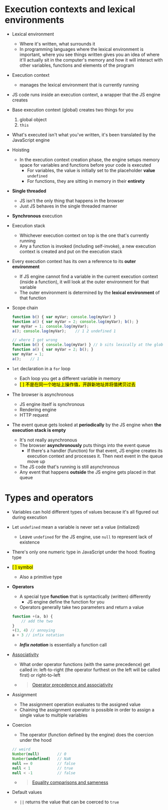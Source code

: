 # Execution contexts and lexical environments
- Lexical environment
    - Where it's written, what surrounds it
    - In programming languages where the lexical environment is important, where you see things written gives you an idea of where it'll actually sit in the computer's memory and how it will interact with other variables, functions and elements of the program
- Execution context
    - manages the lexical environment that is currently running
- JS code runs inside an execution context, a wrapper that the JS engine creates
- Base execution context (global) creates two things for you
    1. global object
    2. `this`
- What's executed isn't what you've written, it's been translated by the JavaScript engine
- Hoisting
    - In the execution context creation phase, the engine setups memory space for variables and functions before your code is executed
        - For variables, the value is initially set to the placeholder **value** `undefined`
        - For functions, they are sitting in memory in their **entirety**
- **Single threaded**
    - JS isn't the only thing that happens in the browser
    - Just JS behaves in the single threaded manner
- **Synchronous** execution
- Execution stack
    - Whichever execution context on top is the one that's currently running
    - Any a function is invoked (including self-invoke), a new execution context is created and put on the execution stack
- Every execution context has its own a reference to its **outer environment**
    - If JS engine cannot find a variable in the current execution context (inside a function), it will look at the outer environment for that variable
    - The outer environment is determined by the **lexical environment** of that function
- Scope chain

    ```js
    function b() { var myVar; console.log(myVar) }
    function a() { var myVar = 2; console.log(myVar); b(); }
    var myVar = 1; console.log(myVar);
    a(); console.log(myVar);    // 1 2 undefined 1

    // where I got wrong
    function b() { console.log(myVar) } // b sits lexically at the global level
    function a() { var myVar = 2; b(); }
    var myVar = 1;
    a();    // 1
    ```

- `let` declaration in a `for` loop
    - Each loop you get a different variable in memory
    - <mark>[ ] 不是在同一个地址上操作值，开辟新地址并将值拷贝过去</mark>
- The browser is asynchronous
    - JS engine itself is synchronous
    - Rendering engine
    - HTTP request
- The event queue gets looked at **periodically** by the JS engine when **the execution stack is empty**
    - It's not really asynchronous
    - The browser **asynchronously** puts things into the event queue
        - If there's a handler (function) for that event, JS engine creates its execution context and processes it. Then next event in the queue move up
    - The JS code that's running is still asynchronous
    - Any event that happens **outside** the JS engine gets placed in that queue
# Types and operators
- Variables can hold different types of values because it's all figured out during execution
- Let `undefined` mean a variable is never set a value (initialized)
    - Leave `undefined` for the JS engine, use `null` to represent lack of existence
- There's only one numeric type in JavaScript under the hood: floating type
- <mark>[ ] symbol</mark>
    - Also a primitive type
- **Operators**
    - A special type **function** that is syntactically (written) differently
        - JS engine define the function for you
    - Operators generally take two parameters and return a value

    ```js
    function +(a, b) {
        // add the two
    }
    +(3, 4) // annoying
    a + 3 // infix notation
    ```

    - ***Infix notation*** is essentially a function call
- [Associativity](https://developer.mozilla.org/en-US/docs/Web/JavaScript/Reference/Operators/Operator_Precedence#Associativity)
    - What order operator functions (with the same precedence) get called in: left-to-right (the operator furthest on the left will be called first) or right-to-left
    - > [Operator precedence and associativity](https://developer.mozilla.org/en-US/docs/Web/JavaScript/Reference/Operators/Operator_Precedence#Table)
- Assignment
    - The assignment operation evaluates to the assigned value
    - Chaining the assignment operator is possible in order to assign a single value to multiple variables
- Coercion
    - The operator (function defined by the engine) does the coercion under the hood

    ```js
    // weird
    Number(null)        // 0
    Number(undefined)   // NaN
    null == 0           // false
    null < 1            // true
    null < -1           // false
    ```

    - > [<u>Equality comparisons and sameness</u>
](https://developer.mozilla.org/en-US/docs/Web/JavaScript/Equality_comparisons_and_sameness)
- Default values
    - `||` returns the value that can be coerced to `true`